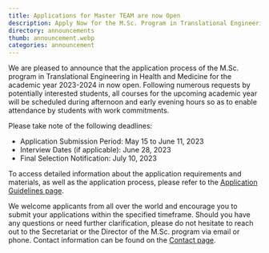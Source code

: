 ```yaml
---
title: Applications for Master TEAM are now Open
description: Apply Now for the M.Sc. Program in Translational Engineering in Health and Medicine!
directory: announcements
thumb: announcement.webp
categories: announcement
---
```

We are pleased to announce that the application process of the M.Sc. program in Translational Engineering in Health and Medicine for the academic year 2023-2024 in now open. 
Following numerous requests by potentially interested students, all courses for the upcoming academic year will be scheduled during afternoon and early evening hours so as to enable attendance by students with work commitments.

Please take note of the following deadlines:

- Application Submission Period: May 15 to June 11, 2023
- Interview Dates (if applicable): June 28, 2023
- Final Selection Notification: July 10, 2023

To access detailed information about the application requirements and materials, as well as the application process, please refer to the [Application Guidelines page](https://masterteam.ntua.gr/admissions).

We welcome applicants from all over the world and encourage you to submit your applications within the specified timeframe. Should you have any questions or need further clarification, please do not hesitate to reach out to the Secretariat or the Director of the M.Sc. program via email or phone. 
Contact information can be found on the [Contact page](https://masterteam.ntua.gr/contact).
